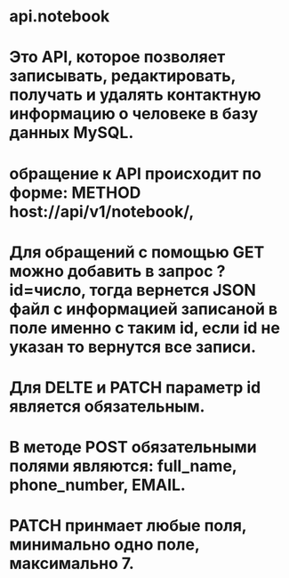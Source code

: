 # api.notebook
# Это API, которое позволяет записывать, редактировать, получать и удалять контактную информацию о человеке в базу данных MySQL.
# обращение к API происходит по форме: METHOD host://api/v1/notebook/,
# Для обращений с помощью GET можно добавить в запрос ?id=число, тогда вернется JSON файл с информацией записаной в поле именно с таким id, если id не указан то вернутся все записи.
# Для DELTE и PATCH параметр id является обязательным.
# В методе POST обязательными полями являются: full_name, phone_number, EMAIL.
# PATCH принмает любые поля, минимально одно поле, максимально 7.
